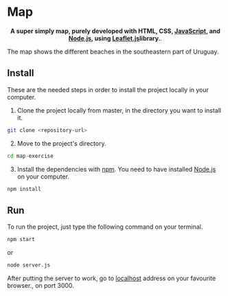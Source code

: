 # Map

<div align="center"> 
    <strong>A super simply map, purely developed with HTML, CSS, <a href="https://www.javascript.com/">JavaScript</a>, and <a href="https://nodejs.org/en/">Node.js</a>, using <a href="https://leafletjs.com/">Leaflet.js</a>library.</strong>.
</div>

The map shows the different beaches in the southeastern part of Uruguay.

## Install

These are the needed steps in order to install the project locally in your computer.

1. Clone the project locally from master, in the directory you want to install it.

```sh
git clone <repository-url>
```

2. Move to the project's directory.

```sh
cd map-exercise
```

3. Install the dependencies with [npm](https://npmjs.com). You need to have installed [Node.js](https://nodejs.org/en/) on your computer.

```sh
npm install
```

## Run

To run the project, just type the following command on your terminal.

```sh
npm start
```

or

```sh
node server.js
```

After putting the server to work, go to [localhost](localhost:3000) address on your favourite browser., on port 3000.
